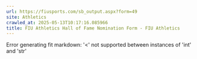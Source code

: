 ```yaml
---
url: https://fiusports.com/sb_output.aspx?form=49
site: Athletics
crawled_at: 2025-05-13T10:17:16.085966
title: FIU Athletics Hall of Fame Nomination Form - FIU Athletics
---
```


Error generating fit markdown: '<' not supported between instances of 'int' and 'str'